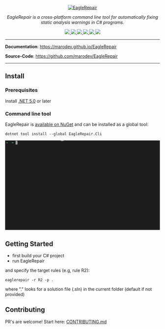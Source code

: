 <p align="center">
  <a href="https://github.com/marodev/EagleRepair"><img src="https://marodev.github.io/EagleRepair/img/eaglerepair-logo.png" alt="EagleRepair" width="400" ></a>
</p>

<p align="center">
    <em>EagleRepair is a cross-platform command line tool for automatically fixing static analysis warnings in C# programs.</em>
</p>

<p align="center">
    <a href="https://github.com/marodev/EagleRepair/actions/workflows/ci.yml">
      <img src="https://github.com/marodev/EagleRepair/actions/workflows/ci.yml/badge.svg" />
    </a>
    <a href="https://codecov.io/gh/marodev/EagleRepair">
      <img src="https://codecov.io/gh/marodev/EagleRepair/branch/main/graph/badge.svg?token=DPOM31AXDV"/>
    </a>
    <a href="https://www.nuget.org/packages/EagleRepair.Cli">
     <img src="https://img.shields.io/nuget/v/EagleRepair.Cli" />
    </a>
    <a href="https://github.com/marodev/EagleRepair/actions/workflows/codeql-analysis.yml">
       <img src="https://github.com/marodev/EagleRepair/actions/workflows/codeql-analysis.yml/badge.svg" />
    </a>
    <a href="https://github.com/marodev/EagleRepair/blob/main/.github/dependabot.yml">
       <img src="https://img.shields.io/badge/Debandabot-enabled-informational.svg" />
    </a>
    <a href="https://github.com/marodev/EagleRepair/blob/main/LICENSE">
      <img src="https://img.shields.io/badge/license-MIT-informational.svg" />
    </a>
</p>

---

**Documentation**: <a href="https://marodev.github.io/EagleRepair" target="_blank">https://marodev.github.io/EagleRepair</a>

**Source-Code**: <a href="https://github.com/marodev/EagleRepair" target="_blank">https://github.com/marodev/EagleRepair</a>

---

## Install

### Prerequisites
Install [.NET 5.0](https://dotnet.microsoft.com/download/dotnet/5.0) or later

### Command line tool
EagleRepair is [available on NuGet](https://www.nuget.org/packages/EagleRepair.Cli) and can be installed as a global tool:
```
dotnet tool install --global EagleRepair.Cli
```

![Install Gif](docs/img/eagle-repair-install-video.gif) 

## Getting Started
- first build your C# project
- run EagleRepair

and specify the target rules (e.g, rule R2):
```
eaglerepair -r R2 -p .
```
where "." looks for a solution file (.sln) in the current folder (default if not provided)

## Contributing

PR's are welcome!
Start here: [CONTRIBUTING.md](CONTRIBUTING.md)

